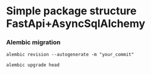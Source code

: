 # Simple package structure FastApi+AsyncSqlAlchemy

### Alembic migration
```
alembic revision --autogenerate -m "your_commit"
```
```
alembic upgrade head
```